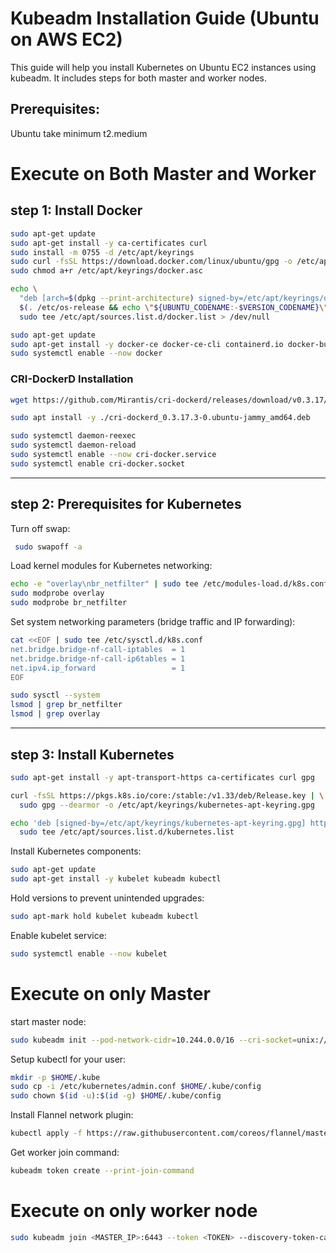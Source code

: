 # Kubeadm Installation Guide (Ubuntu on AWS EC2)

This guide will help you install Kubernetes on Ubuntu EC2 instances using kubeadm.
It includes steps for both master and worker nodes.

## Prerequisites:
Ubuntu
take minimum t2.medium

# Execute on Both Master and Worker

## step 1: Install Docker
```bash
sudo apt-get update
sudo apt-get install -y ca-certificates curl
sudo install -m 0755 -d /etc/apt/keyrings
sudo curl -fsSL https://download.docker.com/linux/ubuntu/gpg -o /etc/apt/keyrings/docker.asc
sudo chmod a+r /etc/apt/keyrings/docker.asc

echo \
  "deb [arch=$(dpkg --print-architecture) signed-by=/etc/apt/keyrings/docker.asc] https://download.docker.com/linux/ubuntu \
  $(. /etc/os-release && echo \"${UBUNTU_CODENAME:-$VERSION_CODENAME}\") stable" | \
  sudo tee /etc/apt/sources.list.d/docker.list > /dev/null

sudo apt-get update
sudo apt-get install -y docker-ce docker-ce-cli containerd.io docker-buildx-plugin docker-compose-plugin
sudo systemctl enable --now docker
```
### CRI-DockerD Installation
```bash
wget https://github.com/Mirantis/cri-dockerd/releases/download/v0.3.17/cri-dockerd_0.3.17.3-0.ubuntu-jammy_amd64.deb

sudo apt install -y ./cri-dockerd_0.3.17.3-0.ubuntu-jammy_amd64.deb

sudo systemctl daemon-reexec
sudo systemctl daemon-reload
sudo systemctl enable --now cri-docker.service
sudo systemctl enable cri-docker.socket
```
---
## step 2: Prerequisites for Kubernetes

Turn off swap:
```bash
 sudo swapoff -a
```
Load kernel modules for Kubernetes networking:
```bash
echo -e "overlay\nbr_netfilter" | sudo tee /etc/modules-load.d/k8s.conf
sudo modprobe overlay
sudo modprobe br_netfilter
```
Set system networking parameters (bridge traffic and IP forwarding):
```bash
cat <<EOF | sudo tee /etc/sysctl.d/k8s.conf
net.bridge.bridge-nf-call-iptables  = 1
net.bridge.bridge-nf-call-ip6tables = 1
net.ipv4.ip_forward                 = 1
EOF

sudo sysctl --system
lsmod | grep br_netfilter
lsmod | grep overlay
```
---
## step 3: Install Kubernetes
```bash
sudo apt-get install -y apt-transport-https ca-certificates curl gpg

curl -fsSL https://pkgs.k8s.io/core:/stable:/v1.33/deb/Release.key | \
  sudo gpg --dearmor -o /etc/apt/keyrings/kubernetes-apt-keyring.gpg

echo 'deb [signed-by=/etc/apt/keyrings/kubernetes-apt-keyring.gpg] https://pkgs.k8s.io/core:/stable:/v1.33/deb/ /' | \
  sudo tee /etc/apt/sources.list.d/kubernetes.list
```
Install Kubernetes components:
```bash
sudo apt-get update
sudo apt-get install -y kubelet kubeadm kubectl
```
Hold versions to prevent unintended upgrades:
```bash
sudo apt-mark hold kubelet kubeadm kubectl
```
Enable kubelet service:
```bash
sudo systemctl enable --now kubelet
```

# Execute on only Master
start master node:
```bash
sudo kubeadm init --pod-network-cidr=10.244.0.0/16 --cri-socket=unix:///var/run/cri-dockerd.sock
```
Setup kubectl for your user:
```bash
mkdir -p $HOME/.kube
sudo cp -i /etc/kubernetes/admin.conf $HOME/.kube/config
sudo chown $(id -u):$(id -g) $HOME/.kube/config
```
Install Flannel network plugin:
```bash
kubectl apply -f https://raw.githubusercontent.com/coreos/flannel/master/Documentation/kube-flannel.yml
```
Get worker join command:
```bash
kubeadm token create --print-join-command
```
# Execute on only worker node
```bash
sudo kubeadm join <MASTER_IP>:6443 --token <TOKEN> --discovery-token-ca-cert-hash <HASH> --cri-socket=unix:///var/run/cri-dockerd.sock
```
